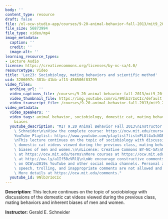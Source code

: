 ```yaml
---
body: ''
content_type: resource
draft: false
file: /ol-ocw-studio-app/courses/9-20-animal-behavior-fall-2013/mit9_20f13_lec23_360p_16_9.mp4
file_size: 56873994
file_type: video/mp4
image_metadata:
  caption: ''
  credit: ''
  image-alt: ''
learning_resource_types:
- Lecture Audio
license: https://creativecommons.org/licenses/by-nc-sa/4.0/
resourcetype: Video
title: 'Lec23: Sociobiology, mating behaviors and scientific method'
uid: 3206097c-381b-41bb-af13-456506f83299
video_files:
  archive_url: ''
  video_captions_file: /courses/9-20-animal-behavior-fall-2013/mit9_20f13_lec23_captions.vtt
  video_thumbnail_file: https://img.youtube.com/vi/9Nlb3rIoCIc/default.jpg
  video_transcript_file: /courses/9-20-animal-behavior-fall-2013/mit9_20f13_lec23_transcript.pdf
video_metadata:
  video_speakers: ''
  video_tags: animal behavior, sociobiology, domestic cat, mating behavior, inherent
    biases
  youtube_description: "MIT 9.20 Animal Behavior Fall 2013\nInstructor: Gerald E.\
    \ Schneider\n\nView the complete course: https://ocw.mit.edu/courses/9-20-animal-behavior-fall-2013/\n\
    YouTube Playlist: https://www.youtube.com/playlist?list=PLUl4u3cNGP63TbPEWYEKOq8yAN8mEP_5O\n\
    \nThis lecture continues on the topic of sociobiology with discussions of the\
    \ domestic cat videos viewed during the previous class, mating behaviors and inherent\
    \ biases of men and women.\n\nLicense: Creative Commons BY-NC-SA\nMore information\
    \ at https://ocw.mit.edu/terms\nMore courses at https://ocw.mit.edu\nSupport OCW\
    \ at http://ow.ly/a1If50zVRlQ\n\nWe encourage constructive comments and discussion\
    \ on OCW\u2019s YouTube and other social media channels. Personal attacks, hate\
    \ speech, trolling, and inappropriate comments are not allowed and may be removed.\
    \ More details at https://ocw.mit.edu/comments."
  youtube_id: 9Nlb3rIoCIc
---
```

**Description:** This lecture continues on the topic of sociobiology with discussions of the domestic cat videos viewed during the previous class, mating behaviors and inherent biases of men and women.

**Instructor:** Gerald E. Schneider